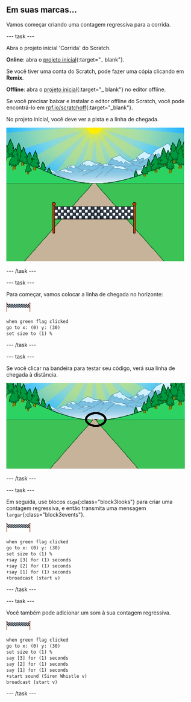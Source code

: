 ## Em suas marcas...

Vamos começar criando uma contagem regressiva para a corrida.

--- task ---

Abra o projeto inicial 'Corrida' do Scratch.

**Online**: abra o [projeto inicial](http://rpf.io/sprint-on){:target="_ blank"}.

Se você tiver uma conta do Scratch, pode fazer uma cópia clicando em **Remix**.

**Offline**: abra o [projeto inicial](http://rpf.io/p/en/sprint-go){:target="_ blank"} no editor offline.

Se você precisar baixar e instalar o editor offline do Scratch, você pode encontrá-lo em [rpf.io/scratchoff](http://rpf.io/scratchoff){:target="_blank"}.

No projeto inicial, você deve ver a pista e a linha de chegada.

![projetos iniciais](images/sprint-starter.png)

--- /task ---

--- task ---

Para começar, vamos colocar a linha de chegada no horizonte:

![ator linha de chegada](images/finish-line-sprite.png)

```blocks3
when green flag clicked
go to x: (0) y: (30)
set size to (1) %
```

--- /task ---

--- task ---

Se você clicar na bandeira para testar seu código, verá sua linha de chegada à distância.

![linha de chegada à distância](images/sprint-line-start-test-annotated.png)

--- /task ---

--- task ---

Em seguida, use blocos `diga`{:class="block3looks"} para criar uma contagem regressiva, e então transmita uma mensagem `largar`{:class="block3events"}.

![ator linha de chegada](images/finish-line-sprite.png)

```blocks3
when green flag clicked
go to x: (0) y: (30)
set size to (1) %
+say [3] for (1) seconds
+say [2] for (1) seconds
+say [1] for (1) seconds
+broadcast (start v)
```

--- /task ---

--- task ---

Você também pode adicionar um som à sua contagem regressiva.

![ator linha de chegada](images/finish-line-sprite.png)

```blocks3
when green flag clicked
go to x: (0) y: (30)
set size to (1) %
say [3] for (1) seconds
say [2] for (1) seconds
say [1] for (1) seconds
+start sound (Siren Whistle v)
broadcast (start v)
```

--- /task ---
